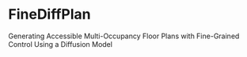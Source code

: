 # FineDiffPlan
Generating Accessible Multi-Occupancy Floor Plans with Fine-Grained Control Using a Diffusion Model
